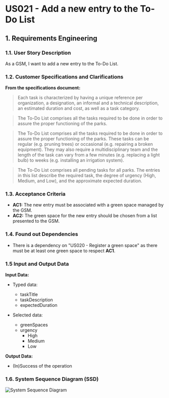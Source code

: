 # US021 - Add a new entry to the To-Do List 


## 1. Requirements Engineering

### 1.1. User Story Description

As a GSM, I want to add a new entry to the To-Do List.

### 1.2. Customer Specifications and Clarifications 

**From the specifications document:**

>	Each task is characterized by having a unique reference per organization, a designation, an informal and a technical description, an estimated duration and cost, as well as a task category.


>	The To-Do List comprises all the tasks required to be done in order to assure the proper functioning of the parks.

> The To-Do List comprises all the tasks required to be done in order to assure the proper functioning of the parks. These tasks
can be regular (e.g. pruning trees) or occasional (e.g. repairing a broken
equipment). They may also require a multidisciplinary team and the length
of the task can vary from a few minutes (e.g. replacing a light bulb) to weeks
(e.g. installing an irrigation system).

> The To-Do List comprises all pending tasks for all parks. The entries in
this list describe the required task, the degree of urgency (High, Medium,
and Low), and the approximate expected duration.

### 1.3. Acceptance Criteria

* **AC1:** The new entry must be associated with a green space managed by the GSM.
* **AC2:** The green space for the new entry should be chosen from a list presented to the GSM.


### 1.4. Found out Dependencies

* There is a dependency on "US020 -  Register a green space" as there must be at least one green space to respect **AC1**.

### 1.5 Input and Output Data

**Input Data:**

* Typed data:
    * taskTitle
    * taskDescription
    * expectedDuration
	
* Selected data:
    * greenSpaces
    * urgency
      * High
      * Medium
      * Low

**Output Data:**

* (In)Success of the operation

### 1.6. System Sequence Diagram (SSD)

![System Sequence Diagram](\svg\us021-system-sequence.svg)
